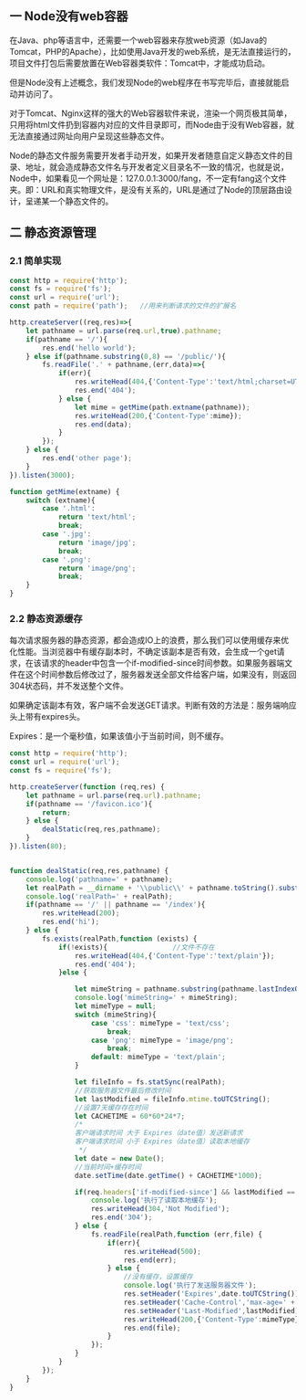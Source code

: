 
## 一 Node没有web容器

在Java、php等语言中，还需要一个web容器来存放web资源（如Java的Tomcat，PHP的Apache），比如使用Java开发的web系统，是无法直接运行的，项目文件打包后需要放置在Web容器类软件：Tomcat中，才能成功启动。  

但是Node没有上述概念，我们发现Node的web程序在书写完毕后，直接就能启动并访问了。   

对于Tomcat、Nginx这样的强大的Web容器软件来说，渲染一个网页极其简单，只用将html文件扔到容器内对应的文件目录即可，而Node由于没有Web容器，就无法直接通过网址向用户呈现这些静态文件。  

Node的静态文件服务需要开发者手动开发，如果开发者随意自定义静态文件的目录、地址，就会造成静态文件名与开发者定义目录名不一致的情况，也就是说，Node中，如果看见一个网址是：127.0.0.1:3000/fang，不一定有fang这个文件夹。即：URL和真实物理文件，是没有关系的，URL是通过了Node的顶层路由设计，呈递某一个静态文件的。  


## 二 静态资源管理

### 2.1 简单实现

```JavaScript
const http = require('http');
const fs = require('fs');
const url = require('url');
const path = require('path');   //用来判断请求的文件的扩展名

http.createServer((req,res)=>{
    let pathname = url.parse(req.url,true).pathname;
    if(pathname == '/'){
        res.end('hello world');
    } else if(pathname.substring(0,8) == '/public/'){
        fs.readFile('.' + pathname,(err,data)=>{
            if(err){
                res.writeHead(404,{'Content-Type':'text/html;charset=UTF8'});
                res.end('404');
            } else {
                let mime = getMime(path.extname(pathname));
                res.writeHead(200,{'Content-Type':mime});
                res.end(data);
            }
        });
    } else {
        res.end('other page');
    }
}).listen(3000);

function getMime(extname) {
    switch (extname){
        case '.html':
            return 'text/html';
            break;
        case '.jpg':
            return 'image/jpg';
            break;
        case '.png':
            return 'image/png';
            break;
    }
}

```
### 2.2 静态资源缓存

每次请求服务器的静态资源，都会造成IO上的浪费，那么我们可以使用缓存来优化性能。当浏览器中有缓存副本时，不确定该副本是否有效，会生成一个get请求，在该请求的header中包含一个if-modified-since时间参数。如果服务器端文件在这个时间参数后修改过了，服务器发送全部文件给客户端，如果没有，则返回304状态码，并不发送整个文件。  

如果确定该副本有效，客户端不会发送GET请求。判断有效的方法是：服务端响应头上带有expires头。  

Expires：是一个毫秒值，如果该值小于当前时间，则不缓存。  

```JavaScript
const http = require('http');
const url = require('url');
const fs = require('fs');

http.createServer(function (req,res) {
    let pathname = url.parse(req.url).pathname;
    if(pathname == '/favicon.ico'){
        return;
    } else {
        dealStatic(req,res,pathname);
    }
}).listen(80);


function dealStatic(req,res,pathname) {
    console.log('pathname=' + pathname);
    let realPath = __dirname + '\\public\\' + pathname.toString().substr(1);
    console.log('realPath=' + realPath);
    if(pathname == '/' || pathname == '/index'){
        res.writeHead(200);
        res.end('hi');
    } else {
        fs.exists(realPath,function (exists) {
            if(!exists){                //文件不存在
                res.writeHead(404,{'Content-Type':'text/plain'});
                res.end('404');
            }else {

                let mimeString = pathname.substring(pathname.lastIndexOf('.') + 1);
                console.log('mimeString=' + mimeString);
                let mimeType = null;
                switch (mimeString){
                    case 'css': mimeType = 'text/css';
                        break;
                    case 'png': mimeType = 'image/png';
                        break;
                    default: mimeType = 'text/plain';
                }

                let fileInfo = fs.statSync(realPath);
                //获取服务器文件最后修改时间
                let lastModified = fileInfo.mtime.toUTCString();  
                //设置7天缓存存在时间
                let CACHETIME = 60*60*24*7;                       
                /*
                客户端请求时间 大于 Expires（date值）发送新请求
                客户端请求时间 小于 Expires（date值）读取本地缓存
                 */
                let date = new Date();
                //当前时间+缓存时间
                date.setTime(date.getTime() + CACHETIME*1000);   

                if(req.headers['if-modified-since'] && lastModified == req.headers['if-modified-since']){
                    console.log('执行了读取本地缓存');
                    res.writeHead(304,'Not Modified');
                    res.end('304');
                } else {
                    fs.readFile(realPath,function (err,file) {
                        if(err){
                            res.writeHead(500);
                            res.end(err);
                        } else {
                            //没有缓存，设置缓存
                            console.log('执行了发送服务器文件');
                            res.setHeader('Expires',date.toUTCString());
                            res.setHeader('Cache-Control','max-age=' + CACHETIME);
                            res.setHeader('Last-Modified',lastModified);
                            res.writeHead(200,{'Content-Type':mimeType});
                            res.end(file);
                        }
                    });
                }
            }
        });
    }
}

```